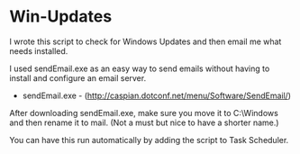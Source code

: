 Win-Updates
===========

I wrote this script to check for Windows Updates and then email me what needs installed.

I used sendEmail.exe as an easy way to send emails without having to install and configure an email server.

* sendEmail.exe - (http://caspian.dotconf.net/menu/Software/SendEmail/)

After downloading sendEmail.exe, make sure you move it to C:\Windows and then rename it to mail. (Not a must but nice to have a shorter name.)

You can have this run automatically by adding the script to Task Scheduler.
